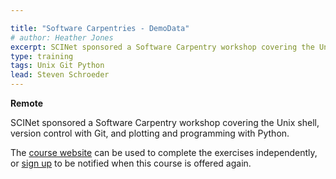 ```yaml
---

title: "Software Carpentries - DemoData"
# author: Heather Jones
excerpt: SCINet sponsored a Software Carpentry workshop covering the Unix Shell, version control with Git, and plotting and programming with Python.  
type: training
tags: Unix Git Python
lead: Steven Schroeder
---
```


**Remote**   


SCINet sponsored a Software Carpentry workshop covering the Unix shell, version control with Git, and plotting and programming with Python.  

The [course website](https://steven-schroeder.github.io/2022-03-08-usda-online/) can be used to complete the exercises independently, or [sign up](https://forms.office.com/pages/responsepage.aspx?id=5zZb7e4BvE6GfuA8-g1Gl9poyUcOaMNCuMezzydam55UOEFKWDk5T0RZWFUzUVlaUkJGR1BJR05BNCQlQCN0PWcu) to be notified when this course is offered again. 
